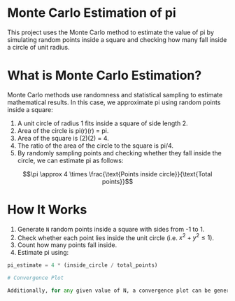 # Monte Carlo Estimation of pi

This project uses the Monte Carlo method to estimate the value of pi by simulating random points inside a square and checking how many fall inside a circle of unit radius.

# What is Monte Carlo Estimation?

Monte Carlo methods use randomness and statistical sampling to estimate mathematical results. In this case, we approximate pi using random points inside a square:

1. A unit circle of radius 1 fits inside a square of side length 2.
2. Area of the circle is pi(r)(r) = pi.
3. Area of the square is (2)(2) = 4.
4. The ratio of the area of the circle to the square is pi/4.
5. By randomly sampling points and checking whether they fall inside the circle, we can estimate pi as follows:

$$\pi \approx 4 \times \frac{\text{Points inside circle}}{\text{Total points}}$$

# How It Works

1. Generate `N` random points inside a square with sides from -1 to 1.
2. Check whether each point lies inside the unit circle (i.e. $x^2 + y^2 \leq 1$).
3. Count how many points fall inside.
4. Estimate pi using:

```python
pi_estimate = 4 * (inside_circle / total_points)

# Convergence Plot

Additionally, for any given value of N, a convergence plot can be generated. With each newly generated sample pi is freshly estimated, until N sample points are collected. This shows that the pi estimation progressively improves as the number of sample points considered increases.
